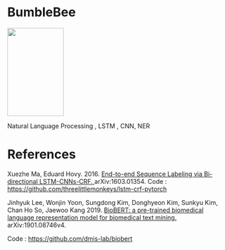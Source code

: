 # BumbleBee
<img src="https://user-images.githubusercontent.com/25641555/76114333-d7a63480-5fb3-11ea-96e1-8d2ff27c4a7f.png" width="128" height="200" />


Natural Language Processing , LSTM , CNN, NER

# References

Xuezhe Ma, Eduard Hovy. 2016. <a href = "https://arxiv.org/abs/1603.01354"> End-to-end Sequence Labeling via Bi-directional LSTM-CNNs-CRF. </a> arXiv:1603.01354.
Code : https://github.com/threelittlemonkeys/lstm-crf-pytorch

Jinhyuk Lee, Wonjin Yoon, Sungdong Kim, Donghyeon Kim, Sunkyu Kim, Chan Ho So, Jaewoo Kang 2019. <a href=""> BioBERT: a pre-trained biomedical language representation model for biomedical text mining. </a> arXiv:1901.08746v4.

Code : https://github.com/dmis-lab/biobert

